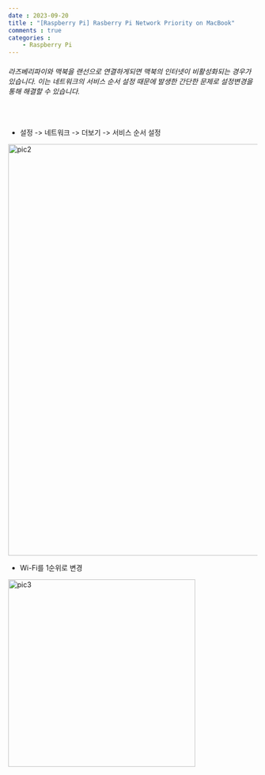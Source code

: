 ```yaml
---
date : 2023-09-20
title : "[Raspberry Pi] Rasberry Pi Network Priority on MacBook"
comments : true
categories : 
    - Raspberry Pi
---
```


###### 라즈베리파이와 맥북을 랜선으로 연결하게되면 맥북의 인터넷이 비활성화되는 경우가 있습니다. 이는 네트워크의 서비스 순서 설정 때문에 발생한 간단한 문제로 설정변경을 통해 해결할 수 있습니다.

<br>

* 설정 -> 네트워크 -> 더보기 -> 서비스 순서 설정

<img width="830" alt="pic2" src="https://github.com/Byeooon/ESP32_AutoDrive/assets/55019557/bda8e015-dbb7-4f2b-bc04-014cb88e7745">

<br>

* Wi-Fi를 1순위로 변경

<img width="378" alt="pic3" src="https://github.com/Byeooon/ESP32_AutoDrive/assets/55019557/59a97ef4-dc22-4bfc-8f61-640f0159434b">